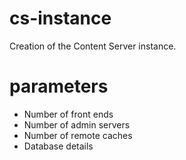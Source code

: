 # cs-instance

Creation of the Content Server instance.

# parameters

* Number of front ends
* Number of admin servers
* Number of remote caches
* Database details